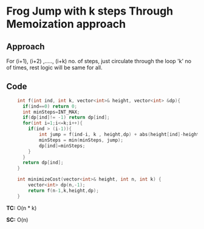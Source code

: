 # Frog Jump with k steps Through Memoization approach

## Approach

For (i+1), (i+2) ,....., (i+k) no. of steps, just circulate through the loop 'k' no of times, rest logic will be same for all.

## Code

```c++
    int f(int ind, int k, vector<int>& height, vector<int> &dp){
      if(ind==0) return 0;
      int minSteps=INT_MAX;
      if(dp[ind]!= -1) return dp[ind];
      for(int i=1;i<=k;i++){
        if(ind > (i-1)){
            int jump = f(ind-i, k , height,dp) + abs(height[ind]-height[ind-i]);
            minSteps = min(minSteps, jump);
            dp[ind]=minSteps;
        }
      }
      return dp[ind];
    }

    int minimizeCost(vector<int>& height, int n, int k) {
        vector<int> dp(n,-1);
        return f(n-1,k,height,dp);
    }

```

**TC:** O(n \* k)

**SC:** O(n)
